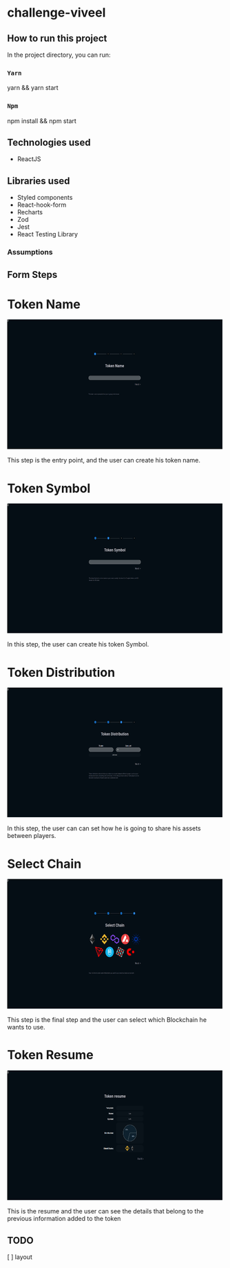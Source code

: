 # challenge-viveel

## How to run this project

In the project directory, you can run:

### `Yarn`

yarn && yarn start

### `Npm`

npm install && npm start

## Technologies used

- ReactJS

## Libraries used

- Styled components
- React-hook-form
- Recharts
- Zod
- Jest
- React Testing Library

### Assumptions

## Form Steps

# Token Name

<img src="./docs/token-name.png" width=500 height=300 />

This step is the entry point, and the user can create his token name.

# Token Symbol

<img src="./docs/token-symbol.png" width=500 height=300/>

In this step, the user can create his token Symbol.

# Token Distribution

<img src="./docs/token-distribution.png" width=500 height=300/>

In this step, the user can can set how he is going to share his assets between players.

# Select Chain

<img src="./docs/select-chain.png" width=500 height=300/>

This step is the final step and the user can select which Blockchain he wants to use.

# Token Resume

<img src="./docs/token-resume.png" width=500 height=300/>

This is the resume and the user can see the details that belong to the previous information added to the token

## TODO

[ ] layout

